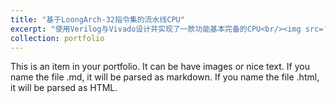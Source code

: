 ```yaml
---
title: "基于LoongArch-32指令集的流水线CPU"
excerpt: "使用Verilog与Vivado设计并实现了一款功能基本完备的CPU<br/><img src='/images/500x300.png'>"
collection: portfolio
---
```


This is an item in your portfolio. It can be have images or nice text. If you name the file .md, it will be parsed as markdown. If you name the file .html, it will be parsed as HTML. 
